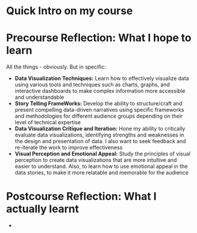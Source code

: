 
# Quick Intro on my course




# Precourse Reflection: What I hope to learn

All the things - obviously. But in specific: 

- **Data Visualization Techniques:** Learn how to effectively visualize data using various tools and techniques such as charts, graphs, and interactive dashboards to make complex information more accessible and understandable
- **Story Telling FrameWorks:** Develop the ability to structure/craft and present compelling data-driven narratives using specific frameworks and methodologies for different audience groups depending on their level of technical expertise
- **Data Visualization Critique and Iteration:** Hone my ability to critically evaluate data visualizations, identifying strengths and weaknesses in the design and presentation of data. I also want to seek feedback and re-iterate the work to improve effectiveness
- **Visual Perception and Emotional Appeal:** Study the principles of visual perception to create data visualizations that are more intuitive and easier to understand. Also, to learn how to use emotional appeal in the data stories, to make it more relatable and memorable for the audience

# Postcourse Reflection: What I actually learnt

- 
